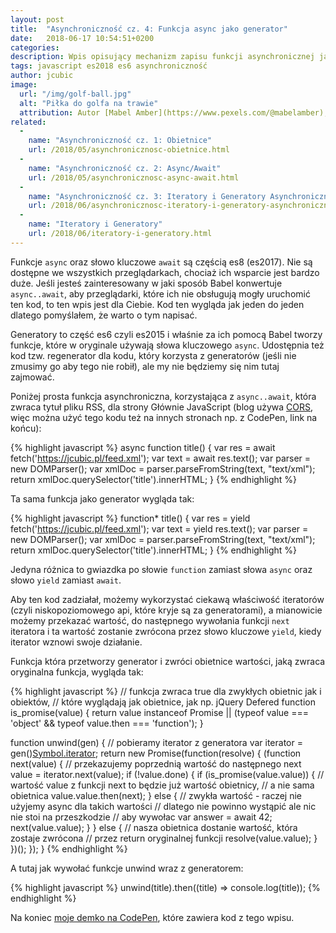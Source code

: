 ```yaml
---
layout: post
title:  "Asynchroniczność cz. 4: Funkcja async jako generator"
date:   2018-06-17 10:54:51+0200
categories:
description: Wpis opisujący mechanizm zapisu funkcji asynchronicznej jako generatora, podobnie jak to robi narzędzie Babel.
tags: javascript es2018 es6 asynchroniczność
author: jcubic
image:
  url: "/img/golf-ball.jpg"
  alt: "Piłka do golfa na trawie"
  attribution: Autor [Mabel Amber](https://www.pexels.com/@mabelamber), źródło [pexels.com](https://www.pexels.com/photo/golf-golf-ball-golf-course-golfing-141884/) licencja [CC0](https://creativecommons.org/publicdomain/zero/1.0/)
related:
  -
    name: "Asynchroniczność cz. 1: Obietnice"
    url: /2018/05/asynchronicznosc-obietnice.html
  -
    name: "Asynchroniczność cz. 2: Async/Await"
    url: /2018/05/asynchronicznosc-async-await.html
  -
    name: "Asynchroniczność cz. 3: Iteratory i Generatory Asynchroniczne"
    url: /2018/06/asynchronicznosc-iteratory-i-generatory-asynchroniczne.html
  -
    name: "Iteratory i Generatory"
    url: /2018/06/iteratory-i-generatory.html
---
```



Funkcje `async` oraz słowo kluczowe `await` są częścią es8 (es2017). Nie są dostępne we wszystkich przeglądarkach,
chociaż ich wsparcie jest bardzo duże. Jeśli jesteś zainteresowany w jaki sposób Babel konwertuje `async..await`, aby
przeglądarki, które ich nie obsługują mogły uruchomić ten kod, to ten wpis jest dla Ciebie. Kod ten wygląda jak
jeden do jeden dlatego pomyślałem, że warto o tym napisać.

<!-- more -->

Generatory to część es6 czyli es2015 i właśnie za ich pomocą Babel tworzy funkcje, które w oryginale używają słowa
kluczowego `async`. Udostępnia też kod tzw. regenerator dla kodu, który korzysta z generatorów (jeśli nie zmusimy
go aby tego nie robił), ale my nie będziemy się nim tutaj zajmować.

Poniżej prosta funkcja asynchroniczna, korzystająca z `async..await`, która zwraca tytuł pliku RSS, dla strony
Głównie JavaScript (blog używa [CORS](https://developer.mozilla.org/en-US/docs/Web/HTTP/CORS), więc można użyć tego
kodu też na innych stronach np. z CodePen, link na końcu):

{% highlight javascript %}
async function title() {
    var res = await fetch('https://jcubic.pl/feed.xml');
    var text = await res.text();
    var parser = new DOMParser();
    var xmlDoc = parser.parseFromString(text, "text/xml");
    return xmlDoc.querySelector('title').innerHTML;
}
{% endhighlight %}

Ta sama funkcja jako generator wygląda tak:

{% highlight javascript %}
function* title() {
    var res = yield fetch('https://jcubic.pl/feed.xml');
    var text = yield res.text();
    var parser = new DOMParser();
    var xmlDoc = parser.parseFromString(text, "text/xml");
    return xmlDoc.querySelector('title').innerHTML;
}
{% endhighlight %}

Jedyna różnica to gwiazdka po słowie `function` zamiast słowa `async` oraz słowo `yield` zamiast `await`.

Aby ten kod zadziałał, możemy wykorzystać ciekawą właściwość iteratorów (czyli niskopoziomowego api, które kryje są
za generatorami), a mianowicie możemy przekazać wartość, do następnego wywołania funkcji `next` iteratora i ta
wartość zostanie zwrócona przez słowo kluczowe `yield`, kiedy iterator wznowi swoje działanie.

Funkcja która przetworzy generator i zwróci obietnice wartości, jaką zwraca oryginalna funkcja, wygląda tak:

{% highlight javascript %}
// funkcja zwraca true dla zwykłych obietnic jak i obiektów,
// które wyglądają jak obietnice, jak np. jQuery Defered
function is_promise(value) {
    return value instanceof Promise || (typeof value === 'object' && typeof value.then === 'function');
}

function unwind(gen) {
    // pobieramy iterator z generatora
    var iterator = gen()[Symbol.iterator]();
    return new Promise(function(resolve) {
        (function next(value) {
            // przekazujemy poprzednią wartość do następnego next
            value = iterator.next(value);
            if (!value.done) {
                if (is_promise(value.value)) {
                    // wartość value z funkcji next to będzie już wartość obietnicy,
                    // a nie sama obietnica
                    value.value.then(next);
                } else {
                    // zwykła wartość - raczej nie użyjemy async dla takich wartości
                    // dlatego nie powinno wystąpić ale nic nie stoi na przeszkodzie
                    // aby wywołac var answer = await 42;
                    next(value.value);
                }
            } else {
                // nasza obietnica dostanie wartość, która zostaje zwrócona
                // przez return oryginalnej funkcji
                resolve(value.value);
            }
        })();
    });
}
{% endhighlight %}

A tutaj jak wywołać funkcje unwind wraz z generatorem:

{% highlight javascript %}
unwind(title).then((title) => console.log(title));
{% endhighlight %}

Na koniec [moje demko na CodePen](https://codepen.io/jcubic/pen/oyBrZW?editors=0011), które zawiera kod z
tego wpisu.

